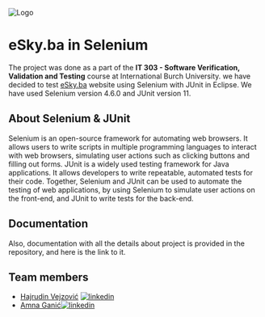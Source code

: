 ![Logo](https://scholarship.ibu.edu.ba/assets/img/logo-burch-small.png)
# eSky.ba in Selenium
The project was done as a part of the **IT 303 -  Software Verification, Validation and Testing** course at International Burch University. we have decided to test [eSky.ba](https://www.esky.ba/) website using Selenium with JUnit in Eclipse. We have used Selenium version 4.6.0 and JUnit version 11. 

## About Selenium & JUnit
Selenium is an open-source framework for automating web browsers. It allows users to write scripts in multiple programming languages to interact with web browsers, simulating user actions such as clicking buttons and filling out forms. JUnit is a widely used testing framework for Java applications. It allows developers to write repeatable, automated tests for their code. Together, Selenium and JUnit can be used to automate the testing of web applications, by using Selenium to simulate user actions on the front-end, and JUnit to write tests for the back-end.

## Documentation
Also, documentation with all the details about project is provided in the repository, and here is the link to it.

## Team members

- [Hajrudin Vejzović](https://github.com/hajrudinvejzovic) [![linkedin](https://img.shields.io/badge/linkedin-0A66C2?style=for-the-badge&logo=linkedin&logoColor=white)](https://www.linkedin.com/in/hajrudin-vejzovi%C4%87-9454a3240/)
- [Amna Ganić](https://github.com/ganicamna)[![linkedin](https://img.shields.io/badge/linkedin-0A66C2?style=for-the-badge&logo=linkedin&logoColor=white)](https://www.linkedin.com/in/amnaganic07734/)


